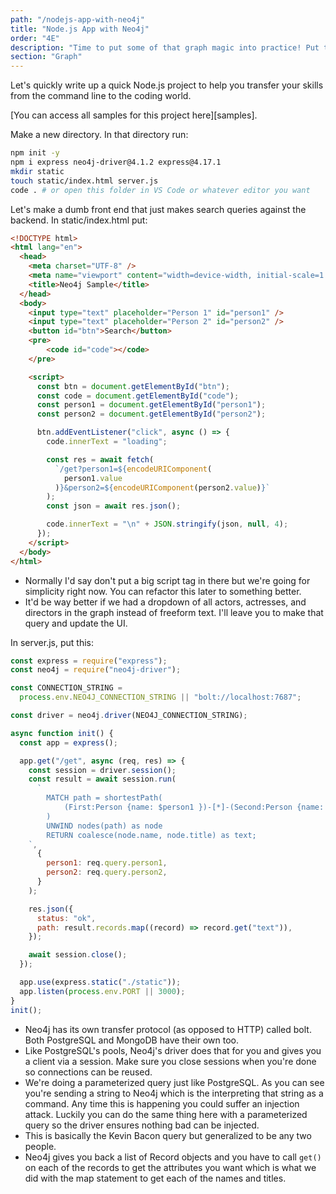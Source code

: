 ```yaml
---
path: "/nodejs-app-with-neo4j"
title: "Node.js App with Neo4j"
order: "4E"
description: "Time to put some of that graph magic into practice! Put together with Brian an app to find the smallest path between two people in a graph."
section: "Graph"
---
```


Let's quickly write up a quick Node.js project to help you transfer your skills from the command line to the coding world.

[You can access all samples for this project here][samples].

Make a new directory. In that directory run:

```bash
npm init -y
npm i express neo4j-driver@4.1.2 express@4.17.1
mkdir static
touch static/index.html server.js
code . # or open this folder in VS Code or whatever editor you want
```

Let's make a dumb front end that just makes search queries against the backend. In static/index.html put:

```html
<!DOCTYPE html>
<html lang="en">
  <head>
    <meta charset="UTF-8" />
    <meta name="viewport" content="width=device-width, initial-scale=1.0" />
    <title>Neo4j Sample</title>
  </head>
  <body>
    <input type="text" placeholder="Person 1" id="person1" />
    <input type="text" placeholder="Person 2" id="person2" />
    <button id="btn">Search</button>
    <pre>
        <code id="code"></code>
    </pre>

    <script>
      const btn = document.getElementById("btn");
      const code = document.getElementById("code");
      const person1 = document.getElementById("person1");
      const person2 = document.getElementById("person2");

      btn.addEventListener("click", async () => {
        code.innerText = "loading";

        const res = await fetch(
          `/get?person1=${encodeURIComponent(
            person1.value
          )}&person2=${encodeURIComponent(person2.value)}`
        );
        const json = await res.json();

        code.innerText = "\n" + JSON.stringify(json, null, 4);
      });
    </script>
  </body>
</html>
```

- Normally I'd say don't put a big script tag in there but we're going for simplicity right now. You can refactor this later to something better.
- It'd be way better if we had a dropdown of all actors, actresses, and directors in the graph instead of freeform text. I'll leave you to make that query and update the UI.

In server.js, put this:

```javascript
const express = require("express");
const neo4j = require("neo4j-driver");

const CONNECTION_STRING =
  process.env.NEO4J_CONNECTION_STRING || "bolt://localhost:7687";

const driver = neo4j.driver(NEO4J_CONNECTION_STRING);

async function init() {
  const app = express();

  app.get("/get", async (req, res) => {
    const session = driver.session();
    const result = await session.run(
      `
        MATCH path = shortestPath(
            (First:Person {name: $person1 })-[*]-(Second:Person {name: $person2 })
        )
        UNWIND nodes(path) as node
        RETURN coalesce(node.name, node.title) as text;
    `,
      {
        person1: req.query.person1,
        person2: req.query.person2,
      }
    );

    res.json({
      status: "ok",
      path: result.records.map((record) => record.get("text")),
    });

    await session.close();
  });

  app.use(express.static("./static"));
  app.listen(process.env.PORT || 3000);
}
init();
```

- Neo4j has its own transfer protocol (as opposed to HTTP) called bolt. Both PostgreSQL and MongoDB have their own too.
- Like PostgreSQL's pools, Neo4j's driver does that for you and gives you a client via a session. Make sure you close sessions when you're done so connections can be reused.
- We're doing a parameterized query just like PostgreSQL. As you can see you're sending a string to Neo4j which is the interpreting that string as a command. Any time this is happening you could suffer an injection attack. Luckily you can do the same thing here with a parameterized query so the driver ensures nothing bad can be injected.
- This is basically the Kevin Bacon query but generalized to be any two people.
- Neo4j gives you back a list of Record objects and you have to call `get()` on each of the records to get the attributes you want which is what we did with the map statement to get each of the names and titles.
